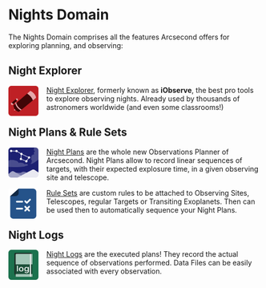 # Nights Domain

The Nights Domain comprises all the features Arcsecond offers for exploring
planning, and observing:

## Night Explorer

<img style="float: left; align: top; margin-right: 1rem;" width="60" src="/icons/icon-telescope.svg"/> 

[Night Explorer](/astronomers/nights/explorer/), formerly known as **iObserve**, the best pro tools to explore observing
nights. Already used by thousands of astronomers worldwide (and even some classrooms!)

## Night Plans & Rule Sets

<img style="float: left; align: top; margin-right: 1rem;" width="60" src="/icons/icon-nightplan.svg"/> 

[Night Plans](/astronomers/nights/plans/) are the whole new Observations Planner of Arcsecond. Night Plans allow to
record linear sequences of targets, with their expected explosure time, in a given observing site and telescope.

<img style="float: left; align: top; margin-right: 1rem;" width="60" src="/icons/icon-ruleset.svg"/> 

[Rule Sets](/astronomers/nights/plans/rulesets.md) are custom rules to be attached to Observing Sites, Telescopes,
regular Targets or Transiting Exoplanets. Then can be used then to automatically sequence your Night Plans.

## Night Logs

<img style="float: left; align: top; margin-right: 1rem;" width="60" src="/icons/icon-nightlog.svg"/> 

[Night Logs](/astronomers/nights/logs/) are the executed plans! They record the actual sequence of observations
performed. Data Files can be easily associated with every observation.
